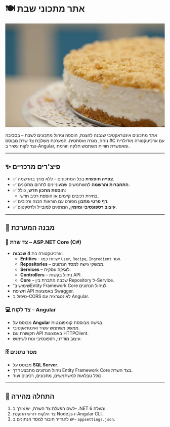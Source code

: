 # 🍽️ אתר מתכוני שבת

![1.png](1.png)


אתר מתכונים אינטראקטיבי שנבנה להצגת, הוספה וניהול מתכונים לשבת – בסביבה נוחה, מגרה ואסתטית. המערכת משלבת צד שרת מבוסס #C עם ארכיטקטורה מודולרית וצד לקוח עשיר ב-Angular, ומאפשרת חוויית משתמש חלקה וזורמת.

---

## ✨ פיצ'רים מרכזיים

- ✅ **צפייה חופשית** בכל המתכונים – ללא צורך בהרשמה.
- ✅ **התחברות והרשמה** למשתמשים שמעוניינים לתרום מתכונים.
- ✅ **הוספת מתכון חדש**, כולל:
  - בחירת רכיבים קיימים או הוספת רכיב חדש.
- ✅ **דף פרטי מתכון** מפורט עם הוראות הכנה ורכיבים.
- ✅ **עיצוב רספונסיבי ומזמין**, המתאים למובייל ולדסקטופ.

---

## 🧱 מבנה המערכת

### 🔧 צד שרת – ASP.NET Core (C#)

- ארכיטקטורה בת **4 שכבות**:
  - **Entities** – ישויות כמו `User`, `Recipe`, `Ingredient` ועוד.
  - **Repositories** – ממשקי גישה למסד הנתונים.
  - **Services** – לוגיקה עסקית.
  - **Controllers** – ניהול בקשות API.
  - **Core** – שכבה מחברת בין Repository ל-Service.
- שימוש ב־Entity Framework Core לניהול הנתונים.
- חשיפת API באמצעות Swagger.
- טיפול ב-CORS לאינטגרציה עם Angular.

### 💻 צד לקוח – Angular

- מבוסס על **Angular** בגישה מבוססת קומפוננטות.
- ממשק משתמש עשיר ואינטראקטיבי.
- תקשורת עם API באמצעות HTTPClient.
- עיצוב מודרני, רספונסיבי ונוח לשימוש.

### 🗄️ מסד נתונים

- מבוסס על **SQL Server**.
- ניהול הנתונים מתבצע דרך Entity Framework Core בצד השרת.
- כולל טבלאות למשתמשים, מתכונים, רכיבים ועוד.

---

## 🚀 התחלה מהירה

1. לשם הפעלת צד השרת, יש צורך ב- .NET 6 ומעלה.
2. צד הלקוח דורש התקנת Node.js ו-Angular CLI.
3. יש להגדיר חיבור למסד הנתונים ב- `appsettings.json`.

